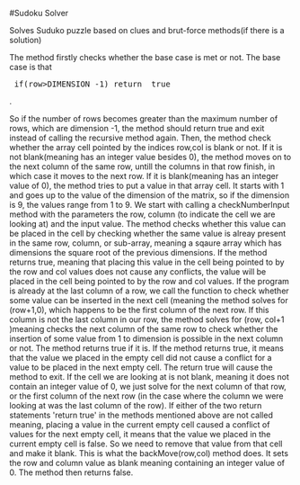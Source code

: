 #Sudoku Solver

Solves Suduko puzzle based on clues and brut-force methods(if there is a solution)


<p> The method firstly checks whether the base case is met or not. The base case is that <pre> if(row>DIMENSION -1) return  true </pre>.</p> So if the number of rows becomes greater than the maximum number of rows, which are dimension -1, the method should return true and exit instead of calling the recursive method again. Then, the method check whether the array cell pointed by the indices row,col is blank or not. If it is not blank(meaning has an integer value besides 0), the method moves on to the next column of the same row, untill the columns in that row finish, in which case it moves to the next row. If it is blank(meaning has an integer value of 0), the method tries to put a value in that array cell. It starts with 1 and goes up to the value of the dimension of the matrix, so if the dimension is 9, the values range from 1 to 9. We start with calling a checkNumberInput method with the parameters the row, column (to indicate the cell we are looking at) and the input value. The method checks whether this value can be placed in the cell by checking whether the same value is alreay present in the same row, column, or sub-array, meaning a sqaure array which has dimensions the square root of the previous dimensions. If the method returns true, meaning that placing this value in the cell being pointed to by the row and col values does not cause any conflicts, the value will be placed in the cell being pointed to by the row and col values. If the program is already at the last column of a row, we call the function to check whether some value can be inserted in the next cell (meaning the method solves for (row+1,0), which happens to be the first column of the next row. If this column is not the last column in our row, the method solves for (row, col+1 )meaning checks the next column of the same row to check whether the insertion of some value from 1 to dimension is possible in the next column or not. The method returns true if it is. If the method returns true, it means that the value we placed in the empty cell did not cause a conflict for a value to be placed in the next empty cell. The return true will cause the method to exit. If the cell we are looking at is not blank, meaning it does not contain an integer value of 0, we just solve for the next column of that row, or the first column of the next row (in the case where the column we were looking at was the last column of the row). If either of the two return statements 'return true' in the methods mentioned above are not called meaning, placing a value in the current empty cell caused a conflict of values for the next empty cell, it means that the value we placed in the current empty cell is false. So we need to remove that value from that cell and make it blank. This is what the backMove(row,col) method does. It sets the row and column value as blank meaning containing an integer value of 0. The method then returns false. </p>

